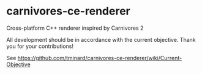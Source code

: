 # carnivores-ce-renderer
Cross-platform C++ renderer inspired by Carnivores 2

All development should be in accordance with the current objective. Thank you for your contributions!

See https://github.com/tminard/carnivores-ce-renderer/wiki/Current-Objective
